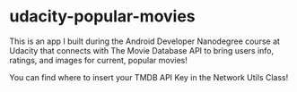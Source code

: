 # udacity-popular-movies
This is an app I built during the Android Developer Nanodegree course at Udacity that connects with The Movie Database API to bring users info, ratings, and images for current, popular movies!

You can find where to insert your TMDB API Key in the Network Utils Class!
